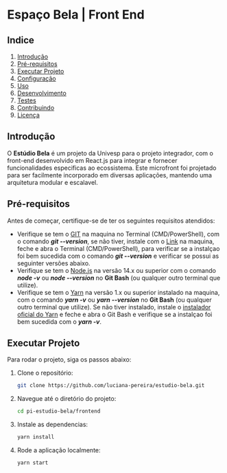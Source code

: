 # Espaço Bela | Front End

## Indice
1. [Introdução](#introdução)
2. [Pré-requisitos](#pré-requisitos)
3. [Executar Projeto](#executar-projeto)
4. [Configuração](#configuração)
5. [Uso](#uso)
6. [Desenvolvimento](#desenvolvimento)
7. [Testes](#testes)
8. [Contribuindo](#contribuindo)
9. [Licença](#licença)

## Introdução

O **Estúdio Bela** é um projeto da Univesp para o projeto integrador, com o front-end desenvolvido em React.js para integrar e fornecer funcionalidades especi­ficas ao ecossistema. Este microfront foi projetado para ser facilmente incorporado em diversas aplicações, mantendo uma arquitetura modular e escalavel.

## Pré-requisitos

Antes de começar, certifique-se de ter os seguintes requisitos atendidos:

- Verifique se tem o [GIT](https://git-scm.com/) na maquina no Terminal (CMD/PowerShell), com o comando _**git --version**_,  se não tiver, instale com o [Link](https://git-scm.com/downloads) na maquina, feche e abra o Terminal (CMD/PowerShell), para verificar se a instalçao foi bem sucedida com o comando _**git --version**_ e verificar se possui as seguinter versões abaixo.
- Verifique se tem o [Node.js](https://nodejs.org/en/download) na versão 14.x ou superior com o comando _**node -v**_ ou _**node --version**_ no **Git Bash** (ou qualquer outro terminal que utilize).
- Verifique se tem o [Yarn](https://yarnpkg.com/) na versão 1.x ou superior instalado na maquina, com o comando _**yarn -v**_ ou _**yarn --version**_ no **Git Bash** (ou qualquer outro terminal que utilize). Se não tiver instalado, instale o [instalador oficial do Yarn](https://classic.yarnpkg.com/latest.msi) e feche e abra o Git Bash e verifique se a instalçao foi bem sucedida com o _**yarn -v**_.

## Executar Projeto

Para rodar o projeto, siga os passos abaixo:

1. Clone o repositório:

   ```bash
   git clone https://github.com/luciana-pereira/estudio-bela.git
   
2. Navegue até o diretório do projeto:

   ```bash
   cd pi-estudio-bela/frontend

3. Instale as dependencias:
          
   ```bash
   yarn install

4. Rode a aplicação localmente:
   
   ```bash
   yarn start

<!-- ## Configuração -->

<!-- #### Variaveis de Ambiente
Crie um arquivo .env na raiz do projeto com as seguintes variaveis: -->



